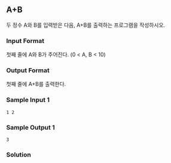 ## A+B

두 정수 A와 B를 입력받은 다음, A+B를 출력하는 프로그램을 작성하시오.

### Input Format
첫째 줄에 A와 B가 주어진다. (0 < A, B < 10)

### Output Format
첫째 줄에 A+B를 출력한다.


### Sample Input 1

```
1 2
```

### Sample Output 1

```
3
```


### Solution

```

```
